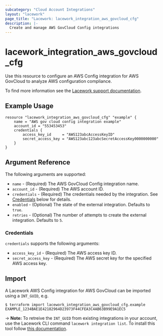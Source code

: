 ```yaml
---
subcategory: "Cloud Account Integrations"
layout: "lacework"
page_title: "Lacework: lacework_integration_aws_govcloud_cfg"
description: |-
  Create and manage AWS GovCloud Config integrations
---
```


# lacework\_integration\_aws\_govcloud\_cfg

Use this resource to configure an AWS Config integration for AWS GovCloud to analyze AWS configuration compliance.

To find more information see the [Lacework support documentation](https://support.lacework.com/hc/en-us/articles/360021140214-Initial-Setup-of-AWS-GovCloud-Integration).

## Example Usage

```hcl
resource "lacework_integration_aws_govcloud_cfg" "example" {
	name = "AWS gov cloud config integration example"
	account_id = "553453453"
	credentials {
		access_key_id     = "AWS123abcAccessKeyID"
		secret_access_key = "AWS123abc123abcSecretAccessKey0000000000"
	}
}
```

## Argument Reference

The following arguments are supported:

* `name` - (Required) The AWS GovCloud Config integration name.
* `account_id` - (Required) The AWS account ID.
* `credentials` - (Required) The credentials needed by the integration. See [Credentials](#credentials) below for details.
* `enabled` - (Optional) The state of the external integration. Defaults to `true`.
* `retries` - (Optional) The number of attempts to create the external integration. Defaults to `5`.

### Credentials

`credentials` supports the following arguments:

* `access_key_id` - (Required) The AWS access key ID.
* `secret_access_key` - (Required) The AWS secret key for the specified AWS access key.

## Import

A Lacework AWS Config integration for AWS GovCloud can be imported using a `INT_GUID`, e.g.

```
$ terraform import lacework_integration_aws_govcloud_cfg.example EXAMPLE_1234BAE1E42182964D23973F44CFEA3C4AB63B99E9A1EC5
```
-> **Note:** To retreive the `INT_GUID` from existing integrations in your account, use the
	Lacework CLI command `lacework integration list`. To install this tool follow
	[this documentation](https://docs.lacework.com/cli/).
